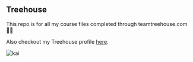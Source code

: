 ## Treehouse 

This repo is for all my course files completed through teamtreehouse.com:ok_woman:

Also checkout my Treehouse profile [here](https://teamtreehouse.com/alysonla).

![kai](https://user-images.githubusercontent.com/36669860/36453652-ddc99b42-1666-11e8-942b-c992ebdb29bd.JPG)


